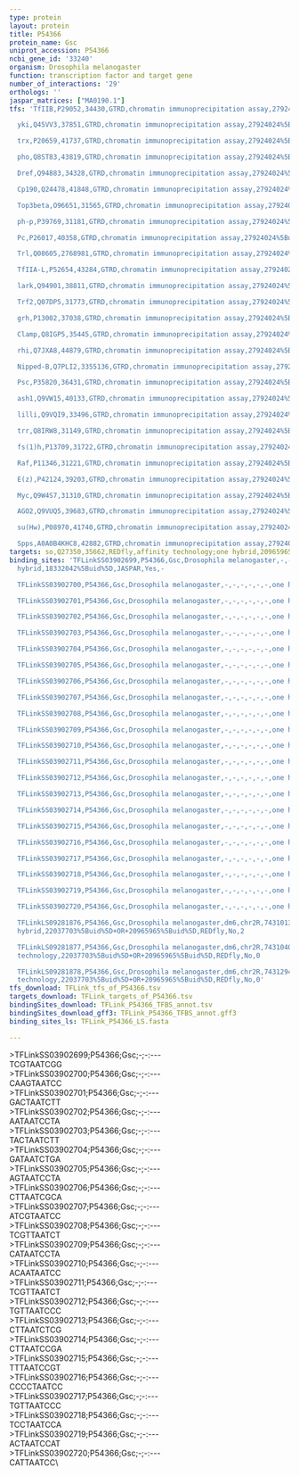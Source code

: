 ```yaml
---
type: protein
layout: protein
title: P54366
protein_name: Gsc
uniprot_accession: P54366
ncbi_gene_id: '33240'
organism: Drosophila melanogaster
function: transcription factor and target gene
number_of_interactions: '29'
orthologs: ''
jaspar_matrices: ["MA0190.1"]
tfs: 'TfIIB,P29052,34430,GTRD,chromatin immunoprecipitation assay,27924024%5Buid%5D,No

  yki,Q45VV3,37851,GTRD,chromatin immunoprecipitation assay,27924024%5Buid%5D,No

  trx,P20659,41737,GTRD,chromatin immunoprecipitation assay,27924024%5Buid%5D,No

  pho,Q8ST83,43819,GTRD,chromatin immunoprecipitation assay,27924024%5Buid%5D,No

  Dref,Q94883,34328,GTRD,chromatin immunoprecipitation assay,27924024%5Buid%5D,No

  Cp190,Q24478,41848,GTRD,chromatin immunoprecipitation assay,27924024%5Buid%5D,No

  Top3beta,O96651,31565,GTRD,chromatin immunoprecipitation assay,27924024%5Buid%5D,No

  ph-p,P39769,31181,GTRD,chromatin immunoprecipitation assay,27924024%5Buid%5D,No

  Pc,P26017,40358,GTRD,chromatin immunoprecipitation assay,27924024%5Buid%5D,No

  Trl,Q08605,2768981,GTRD,chromatin immunoprecipitation assay,27924024%5Buid%5D,No

  TfIIA-L,P52654,43284,GTRD,chromatin immunoprecipitation assay,27924024%5Buid%5D,No

  lark,Q94901,38811,GTRD,chromatin immunoprecipitation assay,27924024%5Buid%5D,No

  Trf2,Q07DP5,31773,GTRD,chromatin immunoprecipitation assay,27924024%5Buid%5D,No

  grh,P13002,37038,GTRD,chromatin immunoprecipitation assay,27924024%5Buid%5D,No

  Clamp,Q8IGP5,35445,GTRD,chromatin immunoprecipitation assay,27924024%5Buid%5D,No

  rhi,Q7JXA8,44879,GTRD,chromatin immunoprecipitation assay,27924024%5Buid%5D,No

  Nipped-B,Q7PLI2,3355136,GTRD,chromatin immunoprecipitation assay,27924024%5Buid%5D,No

  Psc,P35820,36431,GTRD,chromatin immunoprecipitation assay,27924024%5Buid%5D,No

  ash1,Q9VW15,40133,GTRD,chromatin immunoprecipitation assay,27924024%5Buid%5D,No

  lilli,Q9VQI9,33496,GTRD,chromatin immunoprecipitation assay,27924024%5Buid%5D,No

  trr,Q8IRW8,31149,GTRD,chromatin immunoprecipitation assay,27924024%5Buid%5D,No

  fs(1)h,P13709,31722,GTRD,chromatin immunoprecipitation assay,27924024%5Buid%5D,No

  Raf,P11346,31221,GTRD,chromatin immunoprecipitation assay,27924024%5Buid%5D,No

  E(z),P42124,39203,GTRD,chromatin immunoprecipitation assay,27924024%5Buid%5D,No

  Myc,Q9W4S7,31310,GTRD,chromatin immunoprecipitation assay,27924024%5Buid%5D,No

  AGO2,Q9VUQ5,39683,GTRD,chromatin immunoprecipitation assay,27924024%5Buid%5D,No

  su(Hw),P08970,41740,GTRD,chromatin immunoprecipitation assay,27924024%5Buid%5D,No

  Spps,A0A0B4KHC8,42882,GTRD,chromatin immunoprecipitation assay,27924024%5Buid%5D,No'
targets: so,Q27350,35662,REDfly,affinity technology;one hybrid,20965965%5Buid%5D+OR+22037703%5Buid%5D,No
binding_sites: 'TFLinkSS03902699,P54366,Gsc,Drosophila melanogaster,-,-,-,-,-,-,one
  hybrid,18332042%5Buid%5D,JASPAR,Yes,-

  TFLinkSS03902700,P54366,Gsc,Drosophila melanogaster,-,-,-,-,-,-,one hybrid,18332042%5Buid%5D,JASPAR,Yes,-

  TFLinkSS03902701,P54366,Gsc,Drosophila melanogaster,-,-,-,-,-,-,one hybrid,18332042%5Buid%5D,JASPAR,Yes,-

  TFLinkSS03902702,P54366,Gsc,Drosophila melanogaster,-,-,-,-,-,-,one hybrid,18332042%5Buid%5D,JASPAR,Yes,-

  TFLinkSS03902703,P54366,Gsc,Drosophila melanogaster,-,-,-,-,-,-,one hybrid,18332042%5Buid%5D,JASPAR,Yes,-

  TFLinkSS03902704,P54366,Gsc,Drosophila melanogaster,-,-,-,-,-,-,one hybrid,18332042%5Buid%5D,JASPAR,Yes,-

  TFLinkSS03902705,P54366,Gsc,Drosophila melanogaster,-,-,-,-,-,-,one hybrid,18332042%5Buid%5D,JASPAR,Yes,-

  TFLinkSS03902706,P54366,Gsc,Drosophila melanogaster,-,-,-,-,-,-,one hybrid,18332042%5Buid%5D,JASPAR,Yes,-

  TFLinkSS03902707,P54366,Gsc,Drosophila melanogaster,-,-,-,-,-,-,one hybrid,18332042%5Buid%5D,JASPAR,Yes,-

  TFLinkSS03902708,P54366,Gsc,Drosophila melanogaster,-,-,-,-,-,-,one hybrid,18332042%5Buid%5D,JASPAR,Yes,-

  TFLinkSS03902709,P54366,Gsc,Drosophila melanogaster,-,-,-,-,-,-,one hybrid,18332042%5Buid%5D,JASPAR,Yes,-

  TFLinkSS03902710,P54366,Gsc,Drosophila melanogaster,-,-,-,-,-,-,one hybrid,18332042%5Buid%5D,JASPAR,Yes,-

  TFLinkSS03902711,P54366,Gsc,Drosophila melanogaster,-,-,-,-,-,-,one hybrid,18332042%5Buid%5D,JASPAR,Yes,-

  TFLinkSS03902712,P54366,Gsc,Drosophila melanogaster,-,-,-,-,-,-,one hybrid,18332042%5Buid%5D,JASPAR,Yes,-

  TFLinkSS03902713,P54366,Gsc,Drosophila melanogaster,-,-,-,-,-,-,one hybrid,18332042%5Buid%5D,JASPAR,Yes,-

  TFLinkSS03902714,P54366,Gsc,Drosophila melanogaster,-,-,-,-,-,-,one hybrid,18332042%5Buid%5D,JASPAR,Yes,-

  TFLinkSS03902715,P54366,Gsc,Drosophila melanogaster,-,-,-,-,-,-,one hybrid,18332042%5Buid%5D,JASPAR,Yes,-

  TFLinkSS03902716,P54366,Gsc,Drosophila melanogaster,-,-,-,-,-,-,one hybrid,18332042%5Buid%5D,JASPAR,Yes,-

  TFLinkSS03902717,P54366,Gsc,Drosophila melanogaster,-,-,-,-,-,-,one hybrid,18332042%5Buid%5D,JASPAR,Yes,-

  TFLinkSS03902718,P54366,Gsc,Drosophila melanogaster,-,-,-,-,-,-,one hybrid,18332042%5Buid%5D,JASPAR,Yes,-

  TFLinkSS03902719,P54366,Gsc,Drosophila melanogaster,-,-,-,-,-,-,one hybrid,18332042%5Buid%5D,JASPAR,Yes,-

  TFLinkSS03902720,P54366,Gsc,Drosophila melanogaster,-,-,-,-,-,-,one hybrid,18332042%5Buid%5D,JASPAR,Yes,-

  TFLinkLS09281876,P54366,Gsc,Drosophila melanogaster,dm6,chr2R,7431013,7431629,-,dm6&position=chr2R:7431013-7431629,one
  hybrid,22037703%5Buid%5D+OR+20965965%5Buid%5D,REDfly,No,2

  TFLinkLS09281877,P54366,Gsc,Drosophila melanogaster,dm6,chr2R,7431040,7431064,-,dm6&position=chr2R:7431040-7431064,affinity
  technology,22037703%5Buid%5D+OR+20965965%5Buid%5D,REDfly,No,0

  TFLinkLS09281878,P54366,Gsc,Drosophila melanogaster,dm6,chr2R,7431294,7431401,-,dm6&position=chr2R:7431294-7431401,affinity
  technology,22037703%5Buid%5D+OR+20965965%5Buid%5D,REDfly,No,0'
tfs_download: TFLink_tfs_of_P54366.tsv
targets_download: TFLink_targets_of_P54366.tsv
bindingSites_download: TFLink_P54366_TFBS_annot.tsv
bindingSites_download_gff3: TFLink_P54366_TFBS_annot.gff3
binding_sites_ls: TFLink_P54366_LS.fasta

---
```

\>TFLinkSS03902699;P54366;Gsc;-;-:---\TCGTAATCGG\\>TFLinkSS03902700;P54366;Gsc;-;-:---\CAAGTAATCC\\>TFLinkSS03902701;P54366;Gsc;-;-:---\GACTAATCTT\\>TFLinkSS03902702;P54366;Gsc;-;-:---\AATAATCCTA\\>TFLinkSS03902703;P54366;Gsc;-;-:---\TACTAATCTT\\>TFLinkSS03902704;P54366;Gsc;-;-:---\GATAATCTGA\\>TFLinkSS03902705;P54366;Gsc;-;-:---\AGTAATCCTA\\>TFLinkSS03902706;P54366;Gsc;-;-:---\CTTAATCGCA\\>TFLinkSS03902707;P54366;Gsc;-;-:---\ATCGTAATCC\\>TFLinkSS03902708;P54366;Gsc;-;-:---\TCGTTAATCT\\>TFLinkSS03902709;P54366;Gsc;-;-:---\CATAATCCTA\\>TFLinkSS03902710;P54366;Gsc;-;-:---\ACAATAATCC\\>TFLinkSS03902711;P54366;Gsc;-;-:---\TCGTTAATCT\\>TFLinkSS03902712;P54366;Gsc;-;-:---\TGTTAATCCC\\>TFLinkSS03902713;P54366;Gsc;-;-:---\CTTAATCTCG\\>TFLinkSS03902714;P54366;Gsc;-;-:---\CTTAATCCGA\\>TFLinkSS03902715;P54366;Gsc;-;-:---\TTTAATCCGT\\>TFLinkSS03902716;P54366;Gsc;-;-:---\CCCCTAATCC\\>TFLinkSS03902717;P54366;Gsc;-;-:---\TGTTAATCCC\\>TFLinkSS03902718;P54366;Gsc;-;-:---\TCCTAATCCA\\>TFLinkSS03902719;P54366;Gsc;-;-:---\ACTAATCCAT\\>TFLinkSS03902720;P54366;Gsc;-;-:---\CATTAATCC\